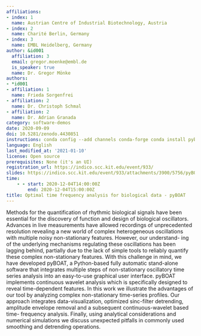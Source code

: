 ```yaml
---
affiliations:
- index: 1
  name: Austrian Centre of Industrial Biotechnology, Austria
- index: 2
  name: Charité Berlin, Germany
- index: 3
  name: EMBL Heidelberg, Germany
author: &id001
  affiliation: 3
  email: gregor.moenke@embl.de
  is_speaker: true
  name: Dr. Gregor Mönke
authors:
- *id001
- affiliation: 1
  name: Frieda Sorgenfrei
- affiliation: 2
  name: Dr. Christoph Schmal
- affiliation: 2
  name: Dr. Adrian Granada
category: software-demos
date: 2020-09-09
doi: 10.5281/zenodo.4430851
instructions: conda config --add channels conda-forge conda install pyboat
language: English
last_modified_at: '2021-01-10'
license: Open source
prerequisites: None (it's an UI)
registration_url: https://indico.scc.kit.edu/event/933/
slides: https://indico.scc.kit.edu/event/933/attachments/3900/5756/pyBOAT_SORSE.pdf
time:
    - - start: 2020-12-04T14:00:00Z
        end: 2020-12-04T15:00:00Z
title: Optimal time frequency analysis for biological data - pyBOAT
---
```


Methods for the quantification of rhythmic biological signals have been essential for the discovery of function and design of biological oscillators. Advances in live measurements have allowed recordings of unprecedented resolution revealing a new world of complex heterogeneous oscillations with multiple noisy non-stationary features. However, our understand- ing of the underlying mechanisms regulating these oscillations has been lagging behind, partially due to the lack of simple tools to reliably quantify these complex non-stationary features. With this challenge in mind, we have developed pyBOAT, a Python-based fully automatic stand-alone software that integrates multiple steps of non-stationary oscillatory time series analysis into an easy-to-use graphical user interface. pyBOAT implements continuous wavelet analysis which is specifically designed to reveal time-dependent features. In this work we illustrate the advantages of our tool by analyzing complex non-stationary time-series profiles. Our approach integrates data-visualization, optimized sinc-filter detrending, amplitude envelope removal and a subsequent continuous-wavelet based time- frequency analysis. Finally, using analytical considerations and numerical simulations we discuss unexpected pitfalls in commonly used smoothing and detrending operations.